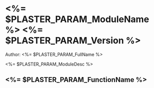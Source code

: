 #  <%= $PLASTER_PARAM_ModuleName %> <%= $PLASTER_PARAM_Version %>
Author: <%= $PLASTER_PARAM_FullName %>

<%= $PLASTER_PARAM_ModuleDesc %>

## <%= $PLASTER_PARAM_FunctionName %>